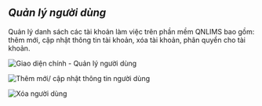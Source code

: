 ## *Quản lý người dùng*

Quản lý danh sách các tài khoản làm việc trên phần mềm QNLIMS bao gồm: thêm mới, cập nhật thông tin tài khoản, xóa tài khoản, phân quyền cho tài khoản.

![](https://i.imgur.com/YHOCo7n.png "Giao diện chính - Quản lý người dùng")

![](https://i.imgur.com/JzHagLP.png "Thêm mới/ cập nhật thông tin người dùng")

![](https://i.imgur.com/8lBU2aO.png "Xóa người dùng")
